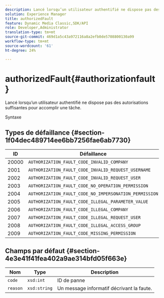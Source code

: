 ```yaml
---
description: Lancé lorsqu’un utilisateur authentifié ne dispose pas des autorisations suffisantes pour accomplir une tâche.
solution: Experience Manager
title: authorizedFault
feature: Dynamic Media Classic,SDK/API
role: Developer,Administrator
translation-type: tm+mt
source-git-commit: 469d1a5c43a972116a8a2efb0de5708800130a99
workflow-type: tm+mt
source-wordcount: '61'
ht-degree: 24%

---
```



# authorizedFault{#authorizationfault}

Lancé lorsqu’un utilisateur authentifié ne dispose pas des autorisations suffisantes pour accomplir une tâche.

Syntaxe

## Types de défaillance {#section-1f04dec489714ee6bb7256fae6ab7730}

| ID | Défaillance |
|---|---|
| 20000 | `AUTHORIZATION_FAULT_CODE_INVALID_COMPANY` |
| 2001 | `AUTHORIZATION_FAULT_CODE_INVALID_REQUEST_USERNAME` |
| 2002 | `AUTHORIZATION_FAULT_CODE_INVALID_REQUEST_USER` |
| 2003 | `AUTHORIZATION_FAULT_CODE_NO_OPERATION_PERMISSION` |
| 2004 | `AUTHORIZATION_FAULT_CODE_NO_IMPERSONATION_PERMISSION` |
| 2005 | `AUTHORIZATION_FAULT_CODE_ILLEGAL_PARAMETER_VALUE` |
| 2006 | `AUTHORIZATION_FAULT_CODE_ILLEGAL_COMPANY` |
| 2007 | `AUTHORIZATION_FAULT_CODE_ILLEGAL_REQUEST_USER` |
| 2008 | `AUTHORIZATION_FAULT_CODE_ILLEGAL_ACCESS_GROUP` |
| 2009 | `AUTHORIZATION_FAULT_CODE_MISSING_PERMISSION` |

## Champs par défaut {#section-4e3e41f41fea402a9ae314bfd05f663e}

| Nom | Type | Description |
|---|---|---|
| `code` | `xsd:int` | ID de panne |
| `reason` | `xsd:string` | Un message informatif décrivant la faute. |

